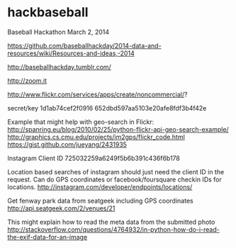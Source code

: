 hackbaseball
============

Baseball Hackathon March 2, 2014

https://github.com/baseballhackday/2014-data-and-resources/wiki/Resources-and-ideas,-2014

http://baseballhackday.tumblr.com/

http://zoom.it

http://www.flickr.com/services/apps/create/noncommercial/?

secret/key
1d1ab74cef2f0916
652dbd597aa5103e20afe8fdf3b4f42e

Example that might help with geo-search in Flickr: http://spanring.eu/blog/2010/02/25/python-flickr-api-geo-search-example/ 
http://graphics.cs.cmu.edu/projects/im2gps/flickr_code.html
https://gist.github.com/jueyang/2431935

Instagram Client ID
725032259a6249f5b6b391c436f6b178

Location based searches of instagram should just need the client ID in the request. Can do GPS coordinates or facebook/foursquare checkin IDs for locations.  http://instagram.com/developer/endpoints/locations/

Get fenway park data from seatgeek including GPS coordinates
http://api.seatgeek.com/2/venues/21

This might explain how to read the meta data from the submitted photo 
http://stackoverflow.com/questions/4764932/in-python-how-do-i-read-the-exif-data-for-an-image

